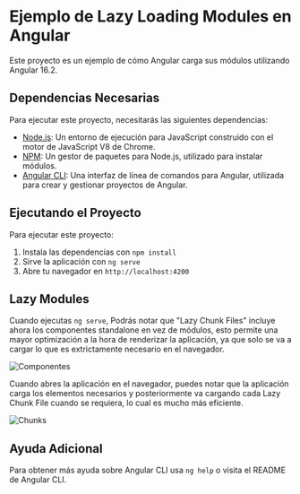 # Ejemplo de Lazy Loading Modules en Angular

Este proyecto es un ejemplo de cómo Angular carga sus módulos utilizando Angular 16.2.

## Dependencias Necesarias

Para ejecutar este proyecto, necesitarás las siguientes dependencias:

- [Node.js](https://nodejs.org/es/): Un entorno de ejecución para JavaScript construido con el motor de JavaScript V8 de Chrome.
- [NPM](https://www.npmjs.com/): Un gestor de paquetes para Node.js, utilizado para instalar módulos.
- [Angular CLI](https://cli.angular.io/): Una interfaz de línea de comandos para Angular, utilizada para crear y gestionar proyectos de Angular.

## Ejecutando el Proyecto

Para ejecutar este proyecto:

1. Instala las dependencias con `npm install`
2. Sirve la aplicación con `ng serve`
3. Abre tu navegador en `http://localhost:4200`

## Lazy Modules

Cuando ejecutas `ng serve`, Podrás notar que "Lazy Chunk Files" incluye ahora los componentes standalone en vez de módulos, esto permite una mayor optimización a la hora de renderizar la aplicación, ya que solo se va a cargar lo que es extrictamente necesario en el navegador.

![Componentes](https://github.com/DeltaFrost25/angular_version_comparison/assets/63409989/d9b43639-729e-4c0e-8191-4de388204dcf)

Cuando abres la aplicación en el navegador, puedes notar que la aplicación carga los elementos necesarios y posteriormente va cargando cada Lazy Chunk File cuando se requiera, lo cual es mucho más eficiente.

![Chunks](https://github.com/DeltaFrost25/angular_version_comparison/assets/63409989/7ea2b9bf-9e03-4bb1-86e6-c2d17bad23d3)

## Ayuda Adicional

Para obtener más ayuda sobre Angular CLI usa `ng help` o visita el README de Angular CLI.
